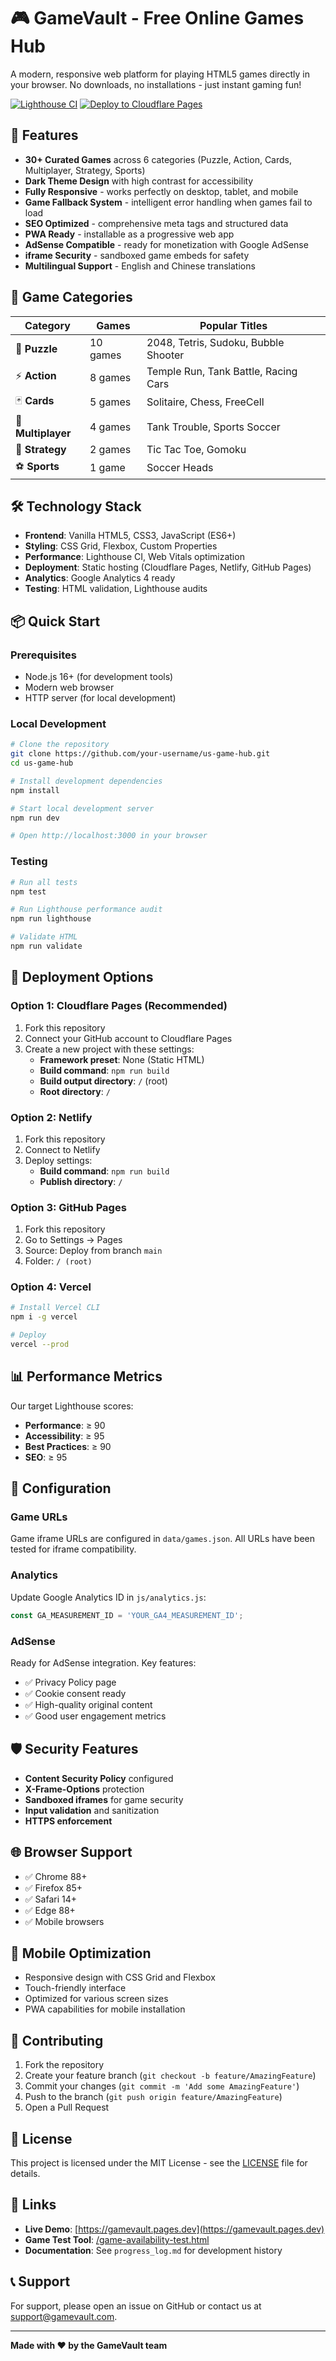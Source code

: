 # 🎮 GameVault - Free Online Games Hub

A modern, responsive web platform for playing HTML5 games directly in your browser. No downloads, no installations - just instant gaming fun!

[![Lighthouse CI](https://github.com/your-username/us-game-hub/workflows/Lighthouse%20CI/badge.svg)](https://github.com/your-username/us-game-hub/actions)
[![Deploy to Cloudflare Pages](https://github.com/your-username/us-game-hub/workflows/Deploy/badge.svg)](https://gamevault.pages.dev)

## 🚀 Features

- **30+ Curated Games** across 6 categories (Puzzle, Action, Cards, Multiplayer, Strategy, Sports)
- **Dark Theme Design** with high contrast for accessibility
- **Fully Responsive** - works perfectly on desktop, tablet, and mobile
- **Game Fallback System** - intelligent error handling when games fail to load
- **SEO Optimized** - comprehensive meta tags and structured data
- **PWA Ready** - installable as a progressive web app
- **AdSense Compatible** - ready for monetization with Google AdSense
- **iframe Security** - sandboxed game embeds for safety
- **Multilingual Support** - English and Chinese translations

## 🎯 Game Categories

| Category | Games | Popular Titles |
|----------|-------|----------------|
| 🧩 **Puzzle** | 10 games | 2048, Tetris, Sudoku, Bubble Shooter |
| ⚡ **Action** | 8 games | Temple Run, Tank Battle, Racing Cars |
| 🃏 **Cards** | 5 games | Solitaire, Chess, FreeCell |
| 👥 **Multiplayer** | 4 games | Tank Trouble, Sports Soccer |
| 🎯 **Strategy** | 2 games | Tic Tac Toe, Gomoku |
| ⚽ **Sports** | 1 game | Soccer Heads |

## 🛠️ Technology Stack

- **Frontend**: Vanilla HTML5, CSS3, JavaScript (ES6+)
- **Styling**: CSS Grid, Flexbox, Custom Properties
- **Performance**: Lighthouse CI, Web Vitals optimization
- **Deployment**: Static hosting (Cloudflare Pages, Netlify, GitHub Pages)
- **Analytics**: Google Analytics 4 ready
- **Testing**: HTML validation, Lighthouse audits

## 📦 Quick Start

### Prerequisites

- Node.js 16+ (for development tools)
- Modern web browser
- HTTP server (for local development)

### Local Development

```bash
# Clone the repository
git clone https://github.com/your-username/us-game-hub.git
cd us-game-hub

# Install development dependencies
npm install

# Start local development server
npm run dev

# Open http://localhost:3000 in your browser
```

### Testing

```bash
# Run all tests
npm test

# Run Lighthouse performance audit
npm run lighthouse

# Validate HTML
npm run validate
```

## 🚀 Deployment Options

### Option 1: Cloudflare Pages (Recommended)

1. Fork this repository
2. Connect your GitHub account to Cloudflare Pages
3. Create a new project with these settings:
   - **Framework preset**: None (Static HTML)
   - **Build command**: `npm run build`
   - **Build output directory**: `/` (root)
   - **Root directory**: `/`

### Option 2: Netlify

1. Fork this repository
2. Connect to Netlify
3. Deploy settings:
   - **Build command**: `npm run build`
   - **Publish directory**: `/`

### Option 3: GitHub Pages

1. Fork this repository
2. Go to Settings → Pages
3. Source: Deploy from branch `main`
4. Folder: `/ (root)`

### Option 4: Vercel

```bash
# Install Vercel CLI
npm i -g vercel

# Deploy
vercel --prod
```

## 📊 Performance Metrics

Our target Lighthouse scores:

- **Performance**: ≥ 90
- **Accessibility**: ≥ 95
- **Best Practices**: ≥ 90
- **SEO**: ≥ 95

## 🔧 Configuration

### Game URLs
Game iframe URLs are configured in `data/games.json`. All URLs have been tested for iframe compatibility.

### Analytics
Update Google Analytics ID in `js/analytics.js`:

```javascript
const GA_MEASUREMENT_ID = 'YOUR_GA4_MEASUREMENT_ID';
```

### AdSense
Ready for AdSense integration. Key features:
- ✅ Privacy Policy page
- ✅ Cookie consent ready
- ✅ High-quality original content
- ✅ Good user engagement metrics

## 🛡️ Security Features

- **Content Security Policy** configured
- **X-Frame-Options** protection
- **Sandboxed iframes** for game security
- **Input validation** and sanitization
- **HTTPS enforcement**

## 🌐 Browser Support

- ✅ Chrome 88+
- ✅ Firefox 85+
- ✅ Safari 14+
- ✅ Edge 88+
- ✅ Mobile browsers

## 📱 Mobile Optimization

- Responsive design with CSS Grid and Flexbox
- Touch-friendly interface
- Optimized for various screen sizes
- PWA capabilities for mobile installation

## 🤝 Contributing

1. Fork the repository
2. Create your feature branch (`git checkout -b feature/AmazingFeature`)
3. Commit your changes (`git commit -m 'Add some AmazingFeature'`)
4. Push to the branch (`git push origin feature/AmazingFeature`)
5. Open a Pull Request

## 📄 License

This project is licensed under the MIT License - see the [LICENSE](LICENSE) file for details.

## 🔗 Links

- **Live Demo**: [https://gamevault.pages.dev](https://gamevault.pages.dev)
- **Game Test Tool**: [/game-availability-test.html](./game-availability-test.html)
- **Documentation**: See `progress_log.md` for development history

## 📞 Support

For support, please open an issue on GitHub or contact us at support@gamevault.com.

---

**Made with ❤️ by the GameVault team**